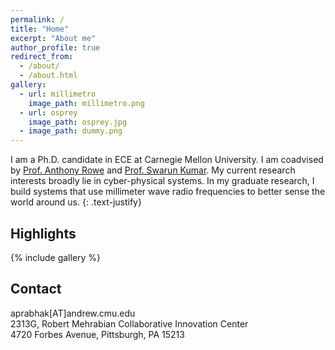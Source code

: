 ```yaml
---
permalink: /
title: "Home"
excerpt: "About me"
author_profile: true
redirect_from: 
  - /about/
  - /about.html
gallery:
  - url: millimetro
    image_path: millimetro.png
  - url: osprey
    image_path: osprey.jpg
  - image_path: dummy.png
---
```


I am a Ph.D. candidate in ECE at Carnegie Mellon University. I am coadvised by [Prof. Anthony Rowe](https://users.ece.cmu.edu/~agr) and [Prof. Swarun Kumar](http://www.andrew.cmu.edu/user/swarunk/index.html). My current research interests broadly lie in cyber-physical systems. In my graduate research, I build systems that use millimeter wave radio frequencies to better sense the world around us.
{: .text-justify}
<!-- 
Prior to CMU, I spent 4 wonderful years doing my undergrad at [National Institute of Technology Karnataka](https://www.nitk.ac.in/), India.
{: .text-justify} -->

<!-- I am looking for internships during the summer of 2022. Have a look at my [résumé](/files/Resume.pdf) and please reach out to me if you are interested.
{: .text-justify} -->
## Highlights
{% include gallery %}

## Contact
aprabhak[AT]andrew.cmu.edu<br>
2313G, Robert Mehrabian Collaborative Innovation Center<br>
4720 Forbes Avenue, Pittsburgh, PA 15213<br>
